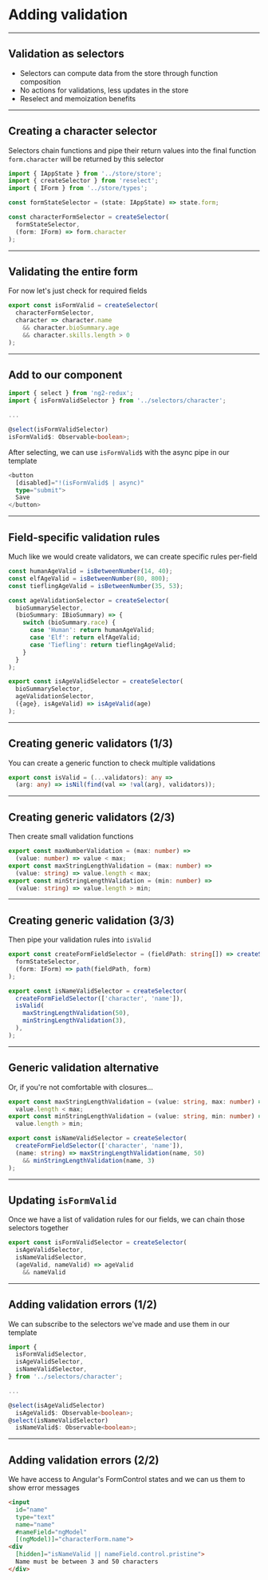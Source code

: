 # Adding validation

---

## Validation as selectors
- Selectors can compute data from the store through function composition
- No actions for validations, less updates in the store
- Reselect and memoization benefits

---

## Creating a character selector
Selectors chain functions and pipe their return values into the final function 
`form.character` will be returned by this selector

```ts
import { IAppState } from '../store/store';
import { createSelector } from 'reselect';
import { IForm } from '../store/types';

const formStateSelector = (state: IAppState) => state.form;

const characterFormSelector = createSelector(
  formStateSelector,
  (form: IForm) => form.character
);
```

---

## Validating the entire form
For now let's just check for required fields

```ts
export const isFormValid = createSelector(
  characterFormSelector,
  character => character.name
    && character.bioSummary.age
    && character.skills.length > 0
);
```

---

## Add to our component

```ts
import { select } from 'ng2-redux';
import { isFormValidSelector } from '../selectors/character';

...

@select(isFormValidSelector)
isFormValid$: Observable<boolean>;
```

After selecting, we can use `isFormValid$` with the async pipe in our template

```ts
<button 
  [disabled]="!(isFormValid$ | async)"
  type="submit">
  Save
</button>
```

---

## Field-specific validation rules
Much like we would create validators, we can create specific rules per-field

```ts
const humanAgeValid = isBetweenNumber(14, 40);
const elfAgeValid = isBetweenNumber(80, 800);
const tieflingAgeValid = isBetweenNumber(35, 53);

const ageValidationSelector = createSelector(
  bioSummarySelector,
  (bioSummary: IBioSummary) => {
    switch (bioSummary.race) {
      case 'Human': return humanAgeValid;
      case 'Elf': return elfAgeValid;
      case 'Tiefling': return tieflingAgeValid;
    }
  }
);

export const isAgeValidSelector = createSelector(
  bioSummarySelector,
  ageValidationSelector,
  ({age}, isAgeValid) => isAgeValid(age)
);
```

---

## Creating generic validators (1/3)
You can create a generic function to check multiple validations

```ts
export const isValid = (...validators): any =>
  (arg: any) => isNil(find(val => !val(arg), validators));
```

---

## Creating generic validators (2/3)
Then create small validation functions

```ts
export const maxNumberValidation = (max: number) =>
  (value: number) => value < max;
export const maxStringLengthValidation = (max: number) =>
  (value: string) => value.length < max;
export const minStringLengthValidation = (min: number) =>
  (value: string) => value.length > min;
```

---

## Creating generic validation (3/3)
Then pipe your validation rules into `isValid`

```ts
export const createFormFieldSelector = (fieldPath: string[]) => createSelector(
  formStateSelector,
  (form: IForm) => path(fieldPath, form)
);

export const isNameValidSelector = createSelector(
  createFormFieldSelector(['character', 'name']),
  isValid(
    maxStringLengthValidation(50),
    minStringLengthValidation(3),
  ),
);
```

---

## Generic validation alternative
Or, if you're not comfortable with closures...

```ts
export const maxStringLengthValidation = (value: string, max: number) =>
  value.length < max;
export const minStringLengthValidation = (value: string, min: number) =>
  value.length > min;

export const isNameValidSelector = createSelector(
  createFormFieldSelector(['character', 'name']),
  (name: string) => maxStringLengthValidation(name, 50)
    && minStringLengthValidation(name, 3)
);
```

---

## Updating `isFormValid`
Once we have a list of validation rules for our fields, we can chain those selectors together

```ts
export const isFormValidSelector = createSelector(
  isAgeValidSelector,
  isNameValidSelector,
  (ageValid, nameValid) => ageValid 
    && nameValid
```

---

## Adding validation errors (1/2)
We can subscribe to the selectors we've made and use them in our template

```ts
import {
  isFormValidSelector,
  isAgeValidSelector,
  isNameValidSelector,
} from '../selectors/character';

...

@select(isAgeValidSelector)
  isAgeValid$: Observable<boolean>;
@select(isNameValidSelector)
  isNameValid$: Observable<boolean>;
```

---

## Adding validation errors (2/2)

We have access to Angular's FormControl states and we can us them to show error messages

```html
<input
  id="name"
  type="text"
  name="name"
  #nameField="ngModel"
  [(ngModel)]="characterForm.name">
<div
  [hidden]="isNameValid || nameField.control.pristine">
  Name must be between 3 and 50 characters
</div>
```
